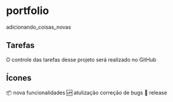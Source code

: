# portfolio
 adicionando_coisas_novas
## Tarefas

O controle das tarefas desse projeto será realizado no GitHub
## Ícones

:package: nova funcionalidades
:up: atulização
 correção de bugs
:checkered_flag: release
